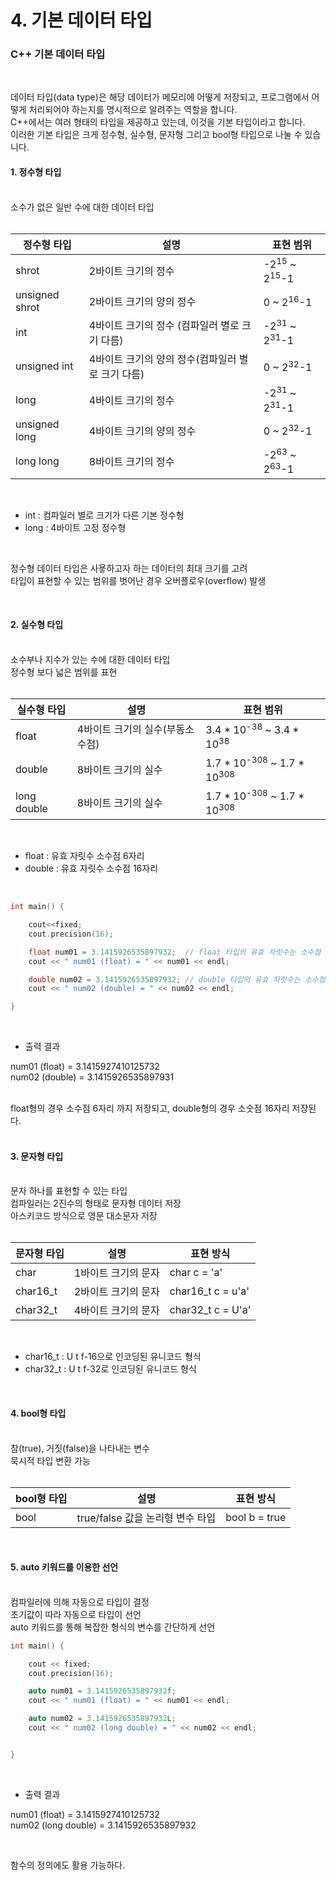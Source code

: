 # 4. 기본 데이터 타입


### C++ 기본 데이터 타입
<br/>

데이터 타입(data type)은 해당 데이터가 메모리에 어떻게 저장되고, 프로그램에서 어떻게 처리되어야 하는지를 명시적으로 알려주는 역할을 합니다.<br/>
C++에서는 여러 형태의 타입을 제공하고 있는데, 이것을 기본 타입이라고 합니다.<br/>
이러한 기본 타입은 크게 정수형, 실수형, 문자형 그리고 bool형 타입으로 나눌 수 있습니다.<br/>

#### 1. 정수형 타입
<br/>
소수가 없은 일반 수에 대한 데이터 타입<br/>
<br/>

|정수형 타입|설명|표현 범위|
|--------|------------|-----------|
|shrot|2바이트 크기의 정수|-2<sup>15</sup> ~ 2<sup>15</sup>-1|
|unsigned shrot|2바이트 크기의 양의 정수|0 ~ 2<sup>16</sup>-1|
|int|4바이트 크기의 정수 (컴파일러 별로 크기 다름)|-2<sup>31</sup> ~ 2<sup>31</sup>-1|
|unsigned int|4바이트 크기의 양의 정수(컴파일러 별로 크기 다름)|0 ~ 2<sup>32</sup>-1|
|long|4바이트 크기의 정수|-2<sup>31</sup> ~ 2<sup>31</sup>-1|
|unsigned long|4바이트 크기의 양의 정수|0 ~ 2<sup>32</sup>-1|
|long long|8바이트 크기의 정수|-2<sup>63</sup> ~ 2<sup>63</sup>-1|

<br/>

- int : 컴파일러 별로 크기가 다른 기본 정수형
- long : 4바이트 고정 정수형

<br/>

정수형 데이터 타입은 사욯하고자 하는 데이터의 최대 크기를 고려<br/>
타입이 표현할 수 있는 범위를 벗어난 경우 오버플로우(overflow) 발생<br/>

<br/>

#### 2. 실수형 타입
<br/>
소수부나 지수가 있는 수에 대한 데이터 타입<br/>
정수형 보다 넓은 범위를 표현<br/>
<br/>

|실수형 타입|설명|표현 범위|
|--------|------------|-----------|
|float|4바이트 크기의 실수(부동소수점)|3.4 * 10<sup>-38</sup> ~ 3.4 * 10<sup>38</sup>|
|double|8바이트 크기의 실수|1.7 * 10<sup>-308</sup> ~ 1.7 * 10<sup>308</sup>|
|long double|8바이트 크기의 실수|1.7 * 10<sup>-308</sup> ~ 1.7 * 10<sup>308</sup>|

<br/>

- float : 유효 자릿수 소수점 6자리
- double : 유효 자릿수 소수점 16자리

<br/>

```c++
int main() {

    cout<<fixed;
    cout.precision(16);

    float num01 = 3.1415926535897932;  // float 타입의 유효 자릿수는 소수점 6자리
    cout << " num01 (float) = " << num01 << endl;  

    double num02 = 3.1415926535897932; // double 타입의 유효 자릿수는 소수점 16자리
    cout << " num02 (double) = " << num02 << endl;

}
```

<br/>

- 출력 결과

num01 (float) = 3.1415927410125732<br/>
num02 (double) = 3.1415926535897931<br/>

<br/>
float형의 경우 소수점 6자리 까지 저장되고, double형의 경우 소숫점 16자리 저장된다.<br/> 

<br/>

#### 3. 문자형 타입
<br/>
문자 하나를 표현할 수 있는 타입<br/>
컴파일러는 2진수의 형태로 문자형 데이터 저장<br/>
아스키코드 방식으로 영문 대소문자 저장<br/>
<br/>

|문자형 타입|설명|표현 방식|
|--------|------------|-----------|
|char|1바이트 크기의 문자|char c = 'a'|
|char16_t|2바이트 크기의 문자|char16_t c = u'a'|
|char32_t|4바이트 크기의 문자|char32_t c = U'a'|

<br/>

- char16_t : U t f-16으로 인코딩된 유니코드 형식 
- char32_t : U t f-32로 인코딩된 유니코드 형식 

<br/>

#### 4. bool형 타입
<br/>
참(true), 거짓(false)을 나타내는 변수<br/>
묵시적 타입 변환 가능<br/>
<br/>

|bool형 타입|설명|표현 방식|
|--------|------------|-----------|
|bool|true/false 값을 논리형 변수 타입|bool b = true|

<br/>

#### 5. auto 키워드를 이용한 선언
<br/>
컴파일러에 의해 자동으로 타입이 결정<br/>
초기값이 따라 자동으로 타입이 선언<br/>
auto 키워드를 통해 복잡한 형식의 변수를 간단하게 선언<br/>

```c++
int main() {

    cout << fixed;
    cout.precision(16);

    auto num01 = 3.1415926535897932f; 
    cout << " num01 (float) = " << num01 << endl;  

    auto num02 = 3.1415926535897932L;
    cout << " num02 (long double) = " << num02 << endl;  


}
```

<br/>

- 출력 결과

num01 (float) = 3.1415927410125732<br/>
num02 (long double) = 3.1415926535897932<br/>

<br/>

함수의 정의에도 활용 가능하다.<br/>

